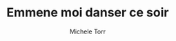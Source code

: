 ---
layout: post
title: Emmene moi danser ce soir
author: Michele Torr
image:
  artist: michele-torr.png
---